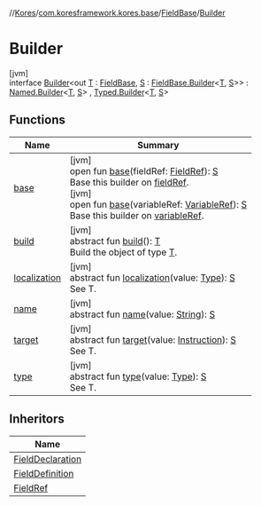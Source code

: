 //[Kores](../../../../index.md)/[com.koresframework.kores.base](../../index.md)/[FieldBase](../index.md)/[Builder](index.md)

# Builder

[jvm]\
interface [Builder](index.md)<out [T](index.md) : [FieldBase](../index.md), [S](index.md) : [FieldBase.Builder](index.md)<[T](index.md), [S](index.md)>> : [Named.Builder](../../-named/-builder/index.md)<[T](index.md), [S](index.md)> , [Typed.Builder](../../-typed/-builder/index.md)<[T](index.md), [S](index.md)>

## Functions

| Name | Summary |
|---|---|
| [base](base.md) | [jvm]<br>open fun [base](base.md)(fieldRef: [FieldRef](../../../com.koresframework.kores.common/-field-ref/index.md)): [S](index.md)<br>Base this builder on [fieldRef](base.md).<br>[jvm]<br>open fun [base](base.md)(variableRef: [VariableRef](../../../com.koresframework.kores.common/-variable-ref/index.md)): [S](index.md)<br>Base this builder on [variableRef](base.md). |
| [build](../../../com.koresframework.kores.builder/-builder/build.md) | [jvm]<br>abstract fun [build](../../../com.koresframework.kores.builder/-builder/build.md)(): [T](index.md)<br>Build the object of type [T](../../../com.koresframework.kores.builder/-builder/index.md). |
| [localization](localization.md) | [jvm]<br>abstract fun [localization](localization.md)(value: [Type](https://docs.oracle.com/javase/8/docs/api/java/lang/reflect/Type.html)): [S](index.md)<br>See T. |
| [name](../../-named/-builder/name.md) | [jvm]<br>abstract fun [name](../../-named/-builder/name.md)(value: [String](https://kotlinlang.org/api/latest/jvm/stdlib/kotlin/-string/index.html)): [S](index.md) |
| [target](target.md) | [jvm]<br>abstract fun [target](target.md)(value: [Instruction](../../../com.koresframework.kores/-instruction/index.md)): [S](index.md)<br>See T. |
| [type](../../-typed/-builder/type.md) | [jvm]<br>abstract fun [type](../../-typed/-builder/type.md)(value: [Type](https://docs.oracle.com/javase/8/docs/api/java/lang/reflect/Type.html)): [S](index.md)<br>See T. |

## Inheritors

| Name |
|---|
| [FieldDeclaration](../../-field-declaration/-builder/index.md) |
| [FieldDefinition](../../-field-definition/-builder/index.md) |
| [FieldRef](../../../com.koresframework.kores.common/-field-ref/-builder/index.md) |
